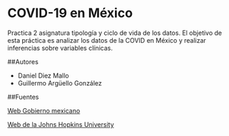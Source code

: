 # COVID-19 en México

Practica 2 asignatura tipología y ciclo de vida de los datos. El objetivo de esta práctica es analizar los datos de la COVID en México y realizar inferencias sobre variables clínicas. 

##Autores <a name="Autores"></a>

- Daniel Diez Mallo
- Guillermo Argüello González

##Fuentes <a name="Fuentes"></a>

[Web Gobierno mexicano](https://www.gob.mx/salud/documentos/datos-abiertos-152127)

[Web de la Johns Hopkins University](https://raw.githubusercontent.com/CSSEGISandData/COVID-19/)


